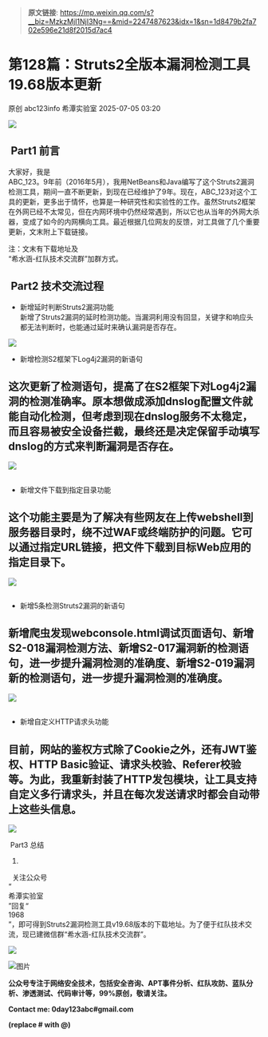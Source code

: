 > **原文链接**: https://mp.weixin.qq.com/s?__biz=MzkzMjI1NjI3Ng==&mid=2247487623&idx=1&sn=1d8479b2fa702e596e21d8f2015d7ac4

#  第128篇：Struts2全版本漏洞检测工具19.68版本更新  
原创 abc123info  希潭实验室   2025-07-05 03:20  
  
![](https://mmbiz.qpic.cn/mmbiz_png/OAz0RNU450ATcz6jUJnFNeOxRzVZ9LbcCCMJ6Af2WYicgMPA32IwibF8mI2ibC9h8jaHkhxnZzZuqctMLRTxDudicA/640?wx_fmt=png "")  
##  Part1 前言   
  
大家好，我是  
ABC_123。9年前（2016年5月），我用NetBeans和Java编写了这个Struts2漏洞检测工具，期间一直不断更新，到现在已经维护了9年。现在，ABC_123对这个工具的更新，更多出于情怀，也算是一种研究性和实验性的工作。虽然Struts2框架在外网已经不太常见，但在内网环境中仍然经常遇到，所以它也从当年的外网大杀器，变成了如今的内网横向工具。最近根据几位网友的反馈，对工具做了几个重要更新，文末附上下载链接。  
  
注：文末有下载地址及  
“希水涵-红队技术交流群”加群方式。  
  
  
  
##  Part2 技术交流过程   
- 新增延时判断Struts2漏洞功能  
新增了Struts2漏洞的延时检测功能。当漏洞利用没有回显，关键字和响应头都无法判断时，也能通过延时来确认漏洞是否存在。  
  
![](https://mmbiz.qpic.cn/mmbiz_png/OAz0RNU450BNDMQvocibmc8NNpytuUGcC8Uzag4yMMSB8KarUjLnlQU7pp6CaIPuIwdUdDJ4f0fa1l4ZRBPga0w/640?wx_fmt=png&from=appmsg "")  
  
- 新增检测S2框架下Log4j2漏洞的新语句  
## 这次更新了检测语句，提高了在S2框架下对Log4j2漏洞的检测准确率。原本想做成添加dnslog配置文件就能自动化检测，但考虑到现在dnslog服务不太稳定，而且容易被安全设备拦截，最终还是决定保留手动填写dnslog的方式来判断漏洞是否存在。  
  
![](https://mmbiz.qpic.cn/mmbiz_png/OAz0RNU450BNDMQvocibmc8NNpytuUGcCiam9DaRQQZZL4bTPDkR0y3nBdSRGWwhTSFQnzichMXc6lwPXFO6B05YA/640?wx_fmt=png&from=appmsg "")  
##   
- 新增文件下载到指定目录功能  
## 这个功能主要是为了解决有些网友在上传webshell到服务器目录时，绕不过WAF或终端防护的问题。它可以通过指定URL链接，把文件下载到目标Web应用的指定目录下。  
  
![](https://mmbiz.qpic.cn/mmbiz_png/OAz0RNU450BNDMQvocibmc8NNpytuUGcC629seiaVxBmbLqBx9g2ibtEHiahyTfzZQMugpGmee3odIKlDsrYWxibl5g/640?wx_fmt=png&from=appmsg "")  
##   
- 新增5条检测Struts2漏洞的新语句  
## 新增爬虫发现webconsole.html调试页面语句、新增S2-018漏洞检测方法、新增S2-017漏洞新的检测语句，进一步提升漏洞检测的准确度、新增S2-019漏洞新的检测语句，进一步提升漏洞检测的准确度。  
  
![](https://mmbiz.qpic.cn/mmbiz_png/OAz0RNU450BNDMQvocibmc8NNpytuUGcClgpZpIK698J24MG2v5DESUPaAoiaDYL9nvAwKxIfJMJssrcp0DlHK3g/640?wx_fmt=png&from=appmsg "")  
##   
- 新增自定义HTTP请求头功能  
## 目前，网站的鉴权方式除了Cookie之外，还有JWT鉴权、HTTP Basic验证、请求头校验、Referer校验等。为此，我重新封装了HTTP发包模块，让工具支持自定义多行请求头，并且在每次发送请求时都会自动带上这些头信息。  
  
![](https://mmbiz.qpic.cn/mmbiz_png/OAz0RNU450BNDMQvocibmc8NNpytuUGcCsGjTYM0iar2rnxZGibNjEfPUAG9t17PryOxJc0LqjicLErhn8m587wOVg/640?wx_fmt=png&from=appmsg "")  
  
  
 Part3 总结   
  
1.  
  关注公众号  
“  
希潭实验室  
”回复“  
1968  
”，即可得到Struts2漏洞检测工具v19.68版本的下载地址。为了便于红队技术交流，现已建微信群“希水涵-红队技术交流群”。  
  
![](https://mmbiz.qpic.cn/mmbiz_jpg/OAz0RNU450BNDMQvocibmc8NNpytuUGcCEjSfknTJgx0vLXO1iavSF77VDpXK3pBwMyf6HI2jl58pYj1HK5UiaKxQ/640?wx_fmt=jpeg&from=appmsg "")  
  
  
![图片](https://mmbiz.qpic.cn/mmbiz_png/OAz0RNU450A5qqg2iaK6KIYYR8y6pF5Rh3JHDibOKOop204nXz618iawdRb8dABicMPtHb2PkJE8x6koJO5HyuwZJQ/640?wx_fmt=other&wxfrom=5&wx_lazy=1&wx_co=1&tp=webp "")  
  
  
**公众号专注于网络安全技术，包括安全咨询、APT事件分析、红队攻防、蓝队分析、渗透测试、代码审计等，99%原创，敬请关注。**  
  
**Contact me: 0day123abc#gmail.com**  
  
**(replace # with @)**  
  
  

